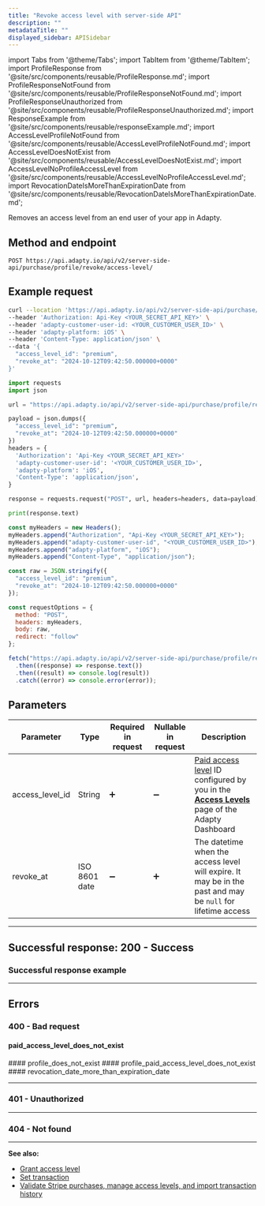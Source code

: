 ```yaml
---
title: "Revoke access level with server-side API"
description: ""
metadataTitle: ""
displayed_sidebar: APISidebar
---
```




import Tabs from '@theme/Tabs'; 
import TabItem from '@theme/TabItem'; 
import ProfileResponse from '@site/src/components/reusable/ProfileResponse.md';
import ProfileResponseNotFound from '@site/src/components/reusable/ProfileResponseNotFound.md';
import ProfileResponseUnauthorized from '@site/src/components/reusable/ProfileResponseUnauthorized.md';
import ResponseExample from '@site/src/components/reusable/responseExample.md';
import AccessLevelProfileNotFound from '@site/src/components/reusable/AccessLevelProfileNotFound.md';
import AccessLevelDoesNotExist from '@site/src/components/reusable/AccessLevelDoesNotExist.md';
import AccessLevelNoProfileAccessLevel from '@site/src/components/reusable/AccessLevelNoProfileAccessLevel.md';
import RevocationDateIsMoreThanExpirationDate from '@site/src/components/reusable/RevocationDateIsMoreThanExpirationDate.md';

Removes an access level from an end user of your app in Adapty.

## Method and endpoint

```http
POST https://api.adapty.io/api/v2/server-side-api/purchase/profile/revoke/access-level/
```

## Example request

<Tabs>  
<TabItem value="curl" label="cURL" default>  

```bash 
curl --location 'https://api.adapty.io/api/v2/server-side-api/purchase/profile/revoke/access-level/' \
--header 'Authorization: Api-Key <YOUR_SECRET_API_KEY>' \
--header 'adapty-customer-user-id: <YOUR_CUSTOMER_USER_ID>' \
--header 'adapty-platform: iOS' \
--header 'Content-Type: application/json' \
--data '{
  "access_level_id": "premium",
  "revoke_at": "2024-10-12T09:42:50.000000+0000"
}'
```

</TabItem>  
<TabItem value="python" label="Python" default>  

```python
import requests
import json

url = "https://api.adapty.io/api/v2/server-side-api/purchase/profile/revoke/access-level/"

payload = json.dumps({
  "access_level_id": "premium",
  "revoke_at": "2024-10-12T09:42:50.000000+0000"
})
headers = {
  'Authorization': 'Api-Key <YOUR_SECRET_API_KEY>'
  'adapty-customer-user-id': '<YOUR_CUSTOMER_USER_ID>',
  'adapty-platform': 'iOS',
  'Content-Type': 'application/json',
}

response = requests.request("POST", url, headers=headers, data=payload)

print(response.text)
```

</TabItem>  
<TabItem value="js" label="JavaScript" default>  

```javascript 
const myHeaders = new Headers();
myHeaders.append("Authorization", "Api-Key <YOUR_SECRET_API_KEY>");
myHeaders.append("adapty-customer-user-id", "<YOUR_CUSTOMER_USER_ID>");
myHeaders.append("adapty-platform", "iOS");
myHeaders.append("Content-Type", "application/json");

const raw = JSON.stringify({
  "access_level_id": "premium",
  "revoke_at": "2024-10-12T09:42:50.000000+0000"
});

const requestOptions = {
  method: "POST",
  headers: myHeaders,
  body: raw,
  redirect: "follow"
};

fetch("https://api.adapty.io/api/v2/server-side-api/purchase/profile/revoke/access-level/", requestOptions)
  .then((response) => response.text())
  .then((result) => console.log(result))
  .catch((error) => console.error(error));
```

</TabItem>  
</Tabs>

## Parameters

| Parameter       | Type          | Required in request | Nullable in request | Description                                                  |
| --------------- | ------------- | ------------------- | ------------------- | ------------------------------------------------------------ |
| access_level_id | String        | :heavy_plus_sign:   | :heavy_minus_sign:  | [Paid access level](access-level) ID configured by you in the [**Access Levels**](https://app.adapty.io/access-levels) page of the Adapty Dashboard |
| revoke_at       | ISO 8601 date | :heavy_minus_sign:  | :heavy_plus_sign:   | The datetime when the access level will expire. It may be in the past and may be `null` for lifetime access |

---

## Successful response: 200 - Success

<ProfileResponse />

### Successful response example

<ResponseExample />  

---

## Errors

### 400 - Bad request 
#### paid_access_level_does_not_exist
<AccessLevelDoesNotExist />
#### profile_does_not_exist
<AccessLevelProfileNotFound />  
#### profile_paid_access_level_does_not_exist
<AccessLevelNoProfileAccessLevel />
#### revocation_date_more_than_expiration_date
<RevocationDateIsMoreThanExpirationDate />

---

### 401 - Unauthorized
<ProfileResponseUnauthorized />  

---

### 404 - Not found
<ProfileResponseNotFound />  



---

**See also:**

- [Grant access level](ss-grant-access-level)
- [Set transaction](ss-set-transaction)
- [Validate Stripe purchases, manage access levels, and import transaction history](ss-purchase-in-stripe)

